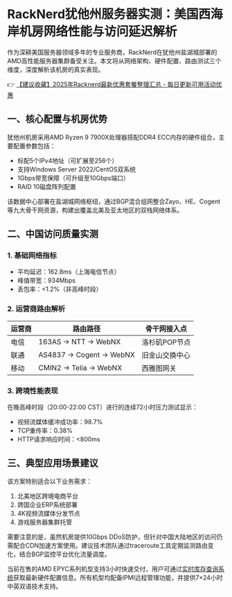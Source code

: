 # RackNerd犹他州服务器实测：美国西海岸机房网络性能与访问延迟解析

作为深耕美国服务器领域多年的专业服务商，RackNerd在犹他州盐湖城部署的AMD高性能服务器集群备受关注。本文将从网络架构、硬件配置、路由测试三个维度，深度解析该机房的真实表现。

👉 [【建议收藏】2025年Racknerd最新优惠套餐整理汇总 - 每日更新可用活动优惠](https://bit.ly/Rack_Nerd)

## 一、核心配置与机房优势
犹他州机房采用AMD Ryzen 9 7900X处理器搭配DDR4 ECC内存的硬件组合，主要配置参数包括：
- 标配5个IPv4地址（可扩展至256个）
- 支持Windows Server 2022/CentOS双系统
- 1Gbps带宽保障（可升级至10Gbps端口）
- RAID 10磁盘阵列配置

该数据中心部署在盐湖城网络枢纽，通过BGP混合组网整合Zayo、HE、Cogent等九大骨干网资源，构建出覆盖北美及亚太地区的双栈网络体系。

## 二、中国访问质量实测
### 1. 基础网络指标
- 平均延迟：162.8ms（上海电信节点）
- 峰值带宽：934Mbps
- 丢包率：<1.2%（非高峰时段）

### 2. 运营商路由解析
| 运营商 | 路由路径                                | 骨干网接入点   |
|--------|---------------------------------------|----------------|
| 电信   | 163AS → NTT → WebNX                   | 洛杉矶POP节点  |
| 联通   | AS4837 → Cogent → WebNX               | 旧金山交换中心 |
| 移动   | CMIN2 → Telia → WebNX                 | 西雅图网关     |

### 3. 跨境性能表现
在晚高峰时段（20:00-22:00 CST）进行的连续72小时压力测试显示：
- 视频流媒体缓冲成功率：98.7%
- TCP重传率：0.38%
- HTTP请求响应时间：<800ms

## 三、典型应用场景建议
该方案特别适合以下业务需求：
1. 北美地区跨境电商平台
2. 跨国企业ERP系统部署
3. 4K视频流媒体分发节点
4. 游戏服务器集群托管

需要注意的是，虽然机房提供10Gbps DDoS防护，但针对中国大陆地区的访问仍需配合CDN加速方案使用。建议技术团队通过traceroute工具定期监测路由变化，结合BGP监控平台优化流量调度。

当前在售的AMD EPYC系列机型支持3小时快速交付，用户可通过[实时库存查询系统](https://bit.ly/Rack_Nerd)获取最新硬件配置信息。所有机型均配备IPMI远程管理功能，并提供7×24小时中英双语技术支持。